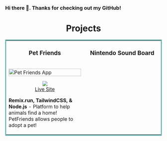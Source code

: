 ### Hi there 👋. Thanks for checking out my GitHub! 

<h1 align="center">Projects</h1>
<table bordercolor="#66b2b2">
  
  <tr>
    <td width="50%"  valign="top">
      <h3 align="center">Pet Friends</h3>
        <br />
        <a target="_blank" href="https://remix-pets.vercel.app/">
            <img src="https://github.com/JacobBaqleh1/JacobBaqleh1/assets/101436252/8b80e4a3-02ba-4b1b-b79d-84622da2bd1a"  
 width="100%" alt="Pet Friends App"/>
        </a>
        <br />
        <p align="center">
          
  <a href="https://github.com/JacobBaqleh1/remix-pets" target="_blank">
    <img src="https://img.shields.io/static/v1?label=|&message=REPO&color=23555f&style=plastic&logo=github&logo-color=white"/>
  </a> 
  <br />
  <a href="https://remix-pets.vercel.app/" target="_blank">
  Live Site
  </a>
      </p>
        <p><strong>Remix.run, TailwindCSS, & Node.js</strong> - Platform to help animals find a home! PetFriends allows people to adopt a pet!</p>
    </td>
    <td width="50%" valign="top">
      <h3 align="center">Nintendo Sound Board</h3>
        <br />
        <a target="_blank" href="https://jacobbaqleh1.github.io/nintendo-soundboard/>
        <img src='https://github.com/JacobBaqleh1/JacobBaqleh1/assets/101436252/8d623f0b-378e-4626-8afd-db1b2773add1' width="100%"  alt="Nintendo project"
 /></a>
      </td>
    
</tr>
<!--
**JacobBaqleh1/JacobBaqleh1** is a ✨ _special_ ✨ repository because its `README.md` (this file) appears on your GitHub profile.

Here are some ideas to get you started:

- 🔭 I’m currently working on ...
- 🌱 I’m currently learning ...
- 👯 I’m looking to collaborate on ...
- 🤔 I’m looking for help with ...
- 💬 Ask me about ...
- 📫 How to reach me: ...
- 😄 Pronouns: ...
- ⚡ Fun fact: ...
-->
